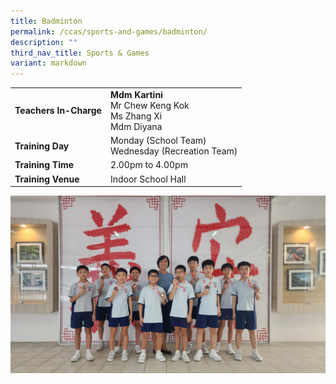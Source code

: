 ```yaml
---
title: Badminton
permalink: /ccas/sports-and-games/badminton/
description: ""
third_nav_title: Sports & Games
variant: markdown
---
```

| | |
| --- | ---|
| **Teachers In-Charge** |**Mdm Kartini**<br>Mr Chew Keng Kok<br>Ms Zhang Xi<br>Mdm Diyana<br>
|**Training Day**|Monday (School Team) <br> Wednesday (Recreation Team)
|**Training Time**|2.00pm to 4.00pm
|**Training Venue**|Indoor School Hall

![](/images/CCA/IMG_20240521_WA0008.jpg)